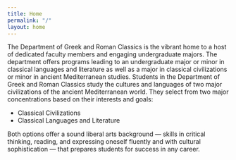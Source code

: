 ```yaml
---
title: Home
permalink: "/"
layout: home
---
```


The Department of Greek and Roman Classics is the vibrant home to a host of dedicated faculty members and engaging undergraduate majors. The department offers programs leading to an undergraduate major or minor in classical languages and literature as well as a major in classical civilizations or minor in ancient Mediterranean studies.
Students in the Department of Greek and Roman  Classics study the cultures and languages of two  major civilizations of the ancient Mediterranean world. They select from two major concentrations based on their interests and goals:

- Classical Civilizations 
- Classical Languages and Literature 

Both options offer a sound liberal arts background — skills in critical thinking, reading, and expressing oneself fluently and with cultural sophistication — that prepares students for success in any career.
